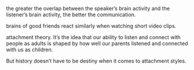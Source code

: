 the greater the overlap between the speaker’s brain activity and the listener’s brain activity, the better the communication.

brains of good friends react similarly when watching short video clips.

attachment theory. It’s the idea that our ability to listen and connect with people as adults is shaped by how well our parents listened and connected with us as children.

But history doesn’t have to be destiny when it comes to attachment styles.